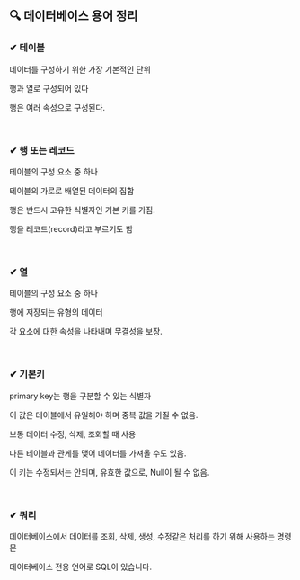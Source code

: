 ## 🔍 데이터베이스 용어 정리

### ✔ 테이블
데이터를 구성하기 위한 가장 기본적인 단위

행과 열로 구성되어 있다

행은 여러 속성으로 구성된다.

<br>

### ✔ 행 또는 레코드

테이블의 구성 요소 중 하나

테이블의 가로로 배열된 데이터의 집합

행은 반드시 고유한 식별자인 기본 키를 가짐.

행을 레코드(record)라고 부르기도 함

<br>

### ✔ 열

테이블의 구성 요소 중 하나

행에 저장되는 유형의 데이터

각 요소에 대한 속성을 나타내며 무결성을 보장.

<br>

### ✔ 기본키

primary key는 행을 구분할 수 있는 식별자

이 값은 테이블에서 유일해야 하며 중복 값을 가질 수 없음.

보통 데이터 수정, 삭제, 조회할 때 사용

다른 테이블과 관게를 맺어 데이터를 가져올 수도 있음.

이 키는 수정되서는 안되며, 유효한 값으로, Null이 될 수 없음.

<br>

### ✔ 쿼리

데이터베이스에서 데이터를 조회, 삭제, 생성, 수정같은 처리를 하기 위해 사용하는 명령문

데이터베이스 전용 언어로 SQL이 있습니다.
